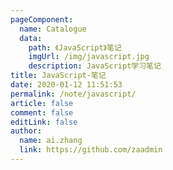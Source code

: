 ```yaml
---
pageComponent:
  name: Catalogue
  data:
    path: 《JavaScript》笔记
    imgUrl: /img/javascript.jpg
    description: JavaScript学习笔记
title: JavaScript-笔记
date: 2020-01-12 11:51:53
permalink: /note/javascript/
article: false
comment: false
editLink: false
author:
  name: ai.zhang
  link: https://github.com/zaadmin
---
```

